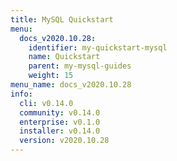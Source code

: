 ```yaml
---
title: MySQL Quickstart
menu:
  docs_v2020.10.28:
    identifier: my-quickstart-mysql
    name: Quickstart
    parent: my-mysql-guides
    weight: 15
menu_name: docs_v2020.10.28
info:
  cli: v0.14.0
  community: v0.14.0
  enterprise: v0.1.0
  installer: v0.14.0
  version: v2020.10.28
---
```


